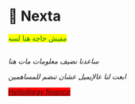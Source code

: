 # 💸 Nexta

<mark style="color:green;">مفيش حاجة هنا لسه</mark>

##















_ساعدنا نضيف معلومات مات هنا_

_ابعت لنا عالإيميل عشان تنضم للمساهمين_

_<mark style="background-color:red;">Hello@egy.finance</mark>_

